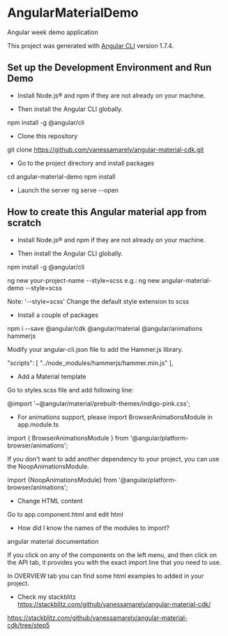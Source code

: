 # AngularMaterialDemo
Angular week demo application

This project was generated with [Angular CLI](https://github.com/angular/angular-cli) version 1.7.4.


## Set up the Development Environment and Run Demo

- Install Node.js® and npm if they are not already on your machine.

- Then install the Angular CLI globally.

npm install -g @angular/cli

- Clone this repository 

git clone https://github.com/vanessamarely/angular-material-cdk.git

- Go to the project directory and install packages

cd angular-material-demo
npm install

- Launch the server
ng serve --open


## How to create this Angular material app from scratch


- Install Node.js® and npm if they are not already on your machine.


- Then install the Angular CLI globally.

npm install -g @angular/cli

ng new your-project-name --style=scss
e.g.: ng new angular-material-demo --style=scss

Note: '--style=scss' Change the default style extension to scss


- Install a couple of packages

npm i --save @angular/cdk @angular/material @angular/animations hammerjs

Modify your angular-cli.json file to add the Hammer.js library. 

"scripts": [
  "../node_modules/hammerjs/hammer.min.js"
],

- Add a Material template

Go to styles.scss file and add following line:

@import '~@angular/material/prebuilt-themes/indigo-pink.css';


- For animations support, please import BrowserAnimationsModule in app.module.ts

import { BrowserAnimationsModule } from '@angular/platform-browser/animations';

If you don't want to add another dependency to your project, you can use the NoopAnimationsModule.

import {NoopAnimationsModule} from '@angular/platform-browser/animations';


- Change HTML content

Go to app.component.html and edit html


- How did I know the names of the modules to import?

angular material documentation 

If you click on any of the components on the left menu, and then click on the API  tab, it provides you with the exact import line that you need to use.

In OVERVIEW tab you can find some html examples to added in your project.

- Check my stackblitz
https://stackblitz.com/github/vanessamarely/angular-material-cdk/

https://stackblitz.com/github/vanessamarely/angular-material-cdk/tree/step5

